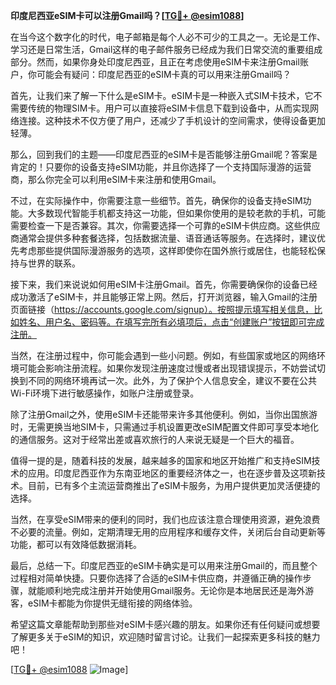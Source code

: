 **印度尼西亚eSIM卡可以注册Gmail吗？[[TG💪+ @esim1088](https://t.me/s/esim1088)]**

在当今这个数字化的时代，电子邮箱是每个人必不可少的工具之一。无论是工作、学习还是日常生活，Gmail这样的电子邮件服务已经成为我们日常交流的重要组成部分。然而，如果你身处印度尼西亚，且正在考虑使用eSIM卡来注册Gmail账户，你可能会有疑问：印度尼西亚的eSIM卡真的可以用来注册Gmail吗？

首先，让我们来了解一下什么是eSIM卡。eSIM卡是一种嵌入式SIM卡技术，它不需要传统的物理SIM卡。用户可以直接将eSIM卡信息下载到设备中，从而实现网络连接。这种技术不仅方便了用户，还减少了手机设计的空间需求，使得设备更加轻薄。

那么，回到我们的主题——印度尼西亚的eSIM卡是否能够注册Gmail呢？答案是肯定的！只要你的设备支持eSIM功能，并且你选择了一个支持国际漫游的运营商，那么你完全可以利用eSIM卡来注册和使用Gmail。

不过，在实际操作中，你需要注意一些细节。首先，确保你的设备支持eSIM功能。大多数现代智能手机都支持这一功能，但如果你使用的是较老款的手机，可能需要检查一下是否兼容。其次，你需要选择一个可靠的eSIM卡供应商。这些供应商通常会提供多种套餐选择，包括数据流量、语音通话等服务。在选择时，建议优先考虑那些提供国际漫游服务的选项，这样即使你在国外旅行或居住，也能轻松保持与世界的联系。

接下来，我们来说说如何用eSIM卡注册Gmail。首先，你需要确保你的设备已经成功激活了eSIM卡，并且能够正常上网。然后，打开浏览器，输入Gmail的注册页面链接（https://accounts.google.com/signup）。按照提示填写相关信息，比如姓名、用户名、密码等。在填写完所有必填项后，点击“创建账户”按钮即可完成注册。

当然，在注册过程中，你可能会遇到一些小问题。例如，有些国家或地区的网络环境可能会影响注册流程。如果你发现注册速度过慢或者出现错误提示，不妨尝试切换到不同的网络环境再试一次。此外，为了保护个人信息安全，建议不要在公共Wi-Fi环境下进行敏感操作，如账户注册或登录。

除了注册Gmail之外，使用eSIM卡还能带来许多其他便利。例如，当你出国旅游时，无需更换当地SIM卡，只需通过手机设置更改eSIM配置文件即可享受本地化的通信服务。这对于经常出差或喜欢旅行的人来说无疑是一个巨大的福音。

值得一提的是，随着科技的发展，越来越多的国家和地区开始推广和支持eSIM技术的应用。印度尼西亚作为东南亚地区的重要经济体之一，也在逐步普及这项新技术。目前，已有多个主流运营商推出了eSIM卡服务，为用户提供更加灵活便捷的选择。

当然，在享受eSIM带来的便利的同时，我们也应该注意合理使用资源，避免浪费不必要的流量。例如，定期清理无用的应用程序和缓存文件，关闭后台自动更新等功能，都可以有效降低数据消耗。

最后，总结一下。印度尼西亚的eSIM卡确实是可以用来注册Gmail的，而且整个过程相对简单快捷。只要你选择了合适的eSIM卡供应商，并遵循正确的操作步骤，就能顺利地完成注册并开始使用Gmail服务。无论你是本地居民还是海外游客，eSIM卡都能为你提供无缝衔接的网络体验。

希望这篇文章能帮助到那些对eSIM卡感兴趣的朋友。如果你还有任何疑问或想要了解更多关于eSIM的知识，欢迎随时留言讨论。让我们一起探索更多科技的魅力吧！

[[TG💪+ @esim1088](https://t.me/s/esim1088) ![Image](https://i.postimg.cc/4NQfJmqS/Snipaste-2025-05-13-00-14-12.png)]